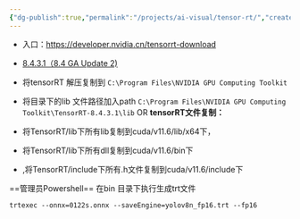```yaml
---
{"dg-publish":true,"permalink":"/projects/ai-visual/tensor-rt/","created":"2024-04-10T17:36:40.000+08:00","updated":"2024-04-10T17:36:40.000+08:00"}
---
```



+ 入口：https://developer.nvidia.cn/tensorrt-download
+ [8.4.3.1（8.4 GA Update 2)](https://developer.nvidia.com/compute/machine-learning/tensorrt/secure/8.4.3/zip/TensorRT-8.4.3.1.Windows10.x86_64.cuda-11.6.cudnn8.4.zip)

+ 将tensorRT 解压复制到 `C:\Program Files\NVIDIA GPU Computing Toolkit`
+ 将目录下的lib 文件路径加入path
	`C:\Program Files\NVIDIA GPU Computing Toolkit\TensorRT-8.4.3.1\lib`
OR
**tensorRT文件复制：**
+ 将TensorRT/lib下所有lib复制到cuda/v11.6/lib/x64下，
+ 将TensorRT/lib下所有dll复制到cuda/v11.6/bin下
+ ,将TensorRT/include下所有.h文件复制到cuda/v11.6/include下

==管理员Powershell== 在bin 目录下执行生成trt文件
```
trtexec --onnx=0122s.onnx --saveEngine=yolov8n_fp16.trt --fp16
```


